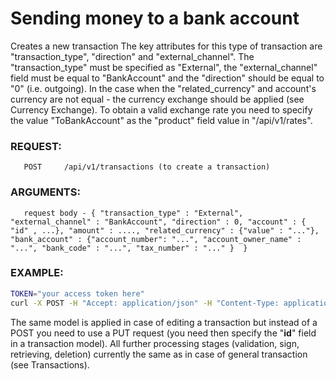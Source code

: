 # Sending money to a bank account
Creates a new transaction
The key attributes for this type of transaction are "transaction_type", "direction" and "external_channel". The "transaction_type" must be specified as "External", the "external_channel" field must be equal to "BankAccount" and the "direction" should be equal to "0" (i.e. outgoing).
In the case when the "related_currency" and account's currency are not equal - the currency exchange should be applied (see Currency Exchange). To obtain a valid exchange rate you need to specify the value "ToBankAccount" as the "product" field value in "/api/v1/rates".
### REQUEST:
       POST     /api/v1/transactions (to create a transaction)
### ARGUMENTS:
       request body - { "transaction_type" : "External", "external_channel" : "BankAccount", "direction" : 0, "account" : { "id" , ...}, "amount" : ...., "related_currency" : {"value" : "..."}, "bank_account" : {"account_number": "...", "account_owner_name" : "...", "bank_code" : "...", "tax_number" : "..." }  }
### EXAMPLE:
```bash
TOKEN="your access token here"
curl -X POST -H "Accept: application/json" -H "Content-Type: application/json" -H "Authorization: Bearer $TOKEN" -d '{"transaction_type" : "External", "external_channel" : "BankAccount", "direction" : 0, "account" : {"id", 650650}, "related_currency":{"value" : "EUR"}, "amount" : 100.00, "bank_account" : {"account_number" : "09828098388", "account_owner_name" : "John Smith Junior the Third", "bank_code" : "INKROOM2XX", "tax_number" : "667867876789"}  }' https://testapi.copernicusgold.com/api/v1/transactions
```
The same model is applied in case of editing a transaction but instead of a POST you need to use a PUT request (you need then specify the "**id**" field in a transaction model). All further processing stages (validation, sign, retrieving, deletion) currently the same as in case of general transaction (see Transactions).
